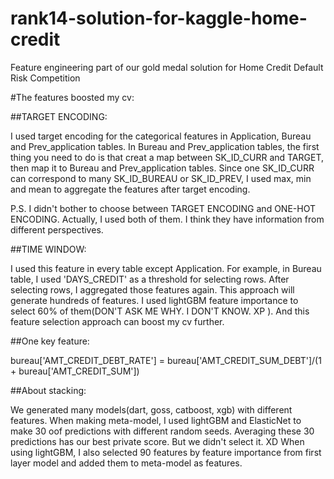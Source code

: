 # rank14-solution-for-kaggle-home-credit
Feature engineering part of our gold medal solution for Home Credit Default Risk Competition

#The features boosted my cv:

##TARGET ENCODING: 

I used target encoding for the categorical features in Application, Bureau and Prev_application tables. In Bureau and Prev_application tables, the first thing you need to do is that creat a map between SK_ID_CURR and TARGET, then map it to Bureau and Prev_application tables. Since one SK_ID_CURR can correspond to many SK_ID_BUREAU or SK_ID_PREV, I used max, min and mean to aggregate the features after target encoding.

P.S. I didn't bother to choose between TARGET ENCODING and ONE-HOT ENCODING. Actually, I used both of them. I think they have information from different perspectives.

##TIME WINDOW: 

I used this feature in every table except Application. For example, in Bureau table, I used 'DAYS_CREDIT' as a threshold for selecting rows. After selecting rows, I aggregated those features again. This approach will generate hundreds of features. I used lightGBM feature importance to select 60% of them(DON'T ASK ME WHY. I DON'T KNOW. XP ). And this feature selection approach can boost my cv further.

##One key feature:

bureau['AMT_CREDIT_DEBT_RATE'] = bureau['AMT_CREDIT_SUM_DEBT']/(1 + bureau['AMT_CREDIT_SUM'])

##About stacking:

We generated many models(dart, goss, catboost, xgb) with different features. When making meta-model, I used lightGBM and ElasticNet to make 30 oof predictions with different random seeds. Averaging these 30 predictions has our best private score. But we didn't select it. XD When using lightGBM, I also selected 90 features by feature importance from first layer model and added them to meta-model as features.
